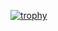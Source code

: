 [![trophy](https://github-profile-trophy.vercel.app/?username=AurumYO)](https://github.com/AurumYO/github-profile-trophy)
